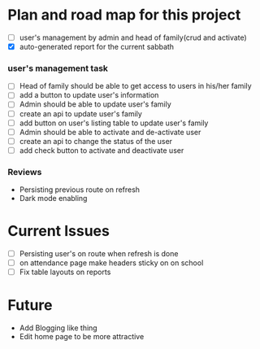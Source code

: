 # Plan and road map for this project

-   [ ] user's management by admin and head of family(crud and activate)
-   [x] auto-generated report for the current sabbath

### user's management task

-   [ ] Head of family should be able to get access to users in his/her family
-   [ ] add a button to update user's information
-   [ ] Admin should be able to update user's family
-   [ ] create an api to update user's family
-   [ ] add button on user's listing table to update user's family
-   [ ] Admin should be able to activate and de-activate user
-   [ ] create an api to change the status of the user
-   [ ] add check button to activate and deactivate user

### Reviews

-   Persisting previous route on refresh
-   Dark mode enabling

# Current Issues

-   [ ] Persisting user's on route when refresh is done
-   [ ] on attendance page make headers sticky on on school
-   [ ] Fix table layouts on reports

# Future

-   Add Blogging like thing
-   Edit home page to be more attractive
